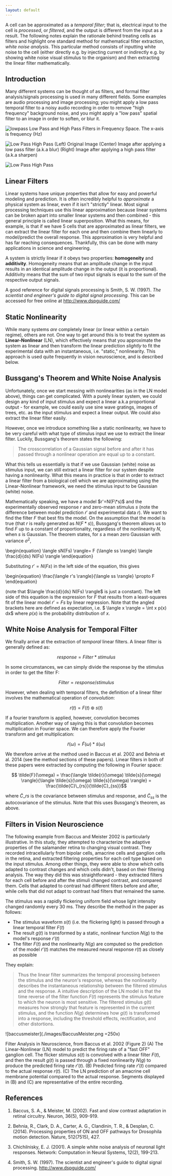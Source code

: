 ```yaml
---
layout: default
---
```



A cell can be approximated as a _temporal filter_; that is, electrical input to the cell is _processed_, or _filtered_, and the output is different from the input as a result. The following notes explain the rationale behind treating cells as filters and highlight one standard method for mathematical filter extraction, _white noise analysis_. This particular method consists of inputting white noise to the cell (either directly e.g. by injecting current or indirectly e.g. by showing white noise visual stimulus to the organism) and then extracting the linear filter mathematically.


## Introduction

Many different systems can be thought of as filters, and formal filter analysis/signals processing is used in many different fields. Some examples are audio processing and image processing; you might apply a low pass temporal filter to a noisy audio recording in order to remove "high frequency" background noise, and you might apply a "low pass" spatial filter to an image in order to soften, or blur it.


![lowpass](./images/lowpasshighpass.jpg)
Low Pass and High Pass Filters in Frequency Space. The x-axis is frequency (Hz)


![Low Pass High Pass](images/LowPassHighPass-image.jpg)
(Left) Original Image (Center) Image after applying a low pass filter (a.k.a blur) (Right) Image after applying a high pass filter (a.k.a sharpen)

![Low Pass High Pass](/images/LowPassHighPass-image.jpg)

## Linear Filters

Linear systems have unique properties that allow for easy and powerful modeling and prediction. It is often incredibly helpful to _approximate_ a physical system as linear, even if it isn't "strictly" linear. Most signal processing techniques use this linear approximation because linear systems can be broken apart into smaller linear systems and then combined - this general principle is called linear superposition. What this means, for example, is that if we have 5 cells that are approximated as linear filters, we can extract the linear filter for each one and then combine them linearly to model/predict the overall response. This approximation is very helpful and has far reaching consequences. Thankfully, this can be done with many applications in science and engineering.

A system is strictly linear if it obeys two properties: **homogeneity** and **additivity**. Homogeneity means that an amplitude change in the input results in an identical amplitude change in the output (it is proportional). Additivity means that the sum of two input signals is equal to the sum of the respective output signals.

A good reference for digital signals processing is Smith, S. W. (1997). _The scientist and engineer's guide to digital signal processing._ This can be accessed for free online at <http://www.dspguide.com/>

## Static Nonlinearity

While many systems _are_ completely linear (or linear within a certain regime), others are not. One way to get around this is to treat the system as **Linear-Nonlinear** (LN), which effectively means that you approximate the system as linear and then transform the linear prediction _slightly_ to fit the experimental data with an instantaneous, i.e. "static," nonlinearity. This approach is used quite frequently in vision neuroscience, and is described below.

## Bussgang's Theorem and White Noise Analysis

Unfortunately, once we start messing with nonlinearities (as in the LN model above), things can get complicated. With a purely linear system, we could design any kind of input stimulus and expect a linear a.k.a proportional output - for example, we could easily use sine wave gratings, images of trees, etc. as the input stimulus and expect a linear output. We could also extract the linear filter easily.

However, once we introduce something like a static nonlinearity, we have to be very careful with what type of stimulus input we use to extract the linear filter. Luckily, Bussgang's theorem states the following:


> The crosscorrelation of a Gaussian signal before and after it has passed through a nonlinear operation are equal up to a constant.


What this tells us essentially is that if we use Gaussian (white) noise as stimulus input, we can still extract a linear filter for our system despite having a nonlinearity. What this means in practice is that in order to extract a linear filter from a biological cell which we are approximating using the Linear-Nonlinear framework, we need the stimulus input to be Gaussian (white) noise.

Mathematically speaking, we have a model $r'=N(F\*s)$ and the experimentally observed response $r$ and zero-mean stimulus $s$ (note the difference between model prediction $r'$ and experimental data $r$).  We want to find the filter $F$ that best fits the model.  On the assumption that the model is  true (that $r$ is really generated as $N(F*s)$), Bussgang's theorem allows us to find $F$ up to a constant of  proportionality, regardless of the nonlinearity $N$, when $s$ is Gaussian. The theorem states, for $s$  a mean zero Gaussian with variance $\sigma^2$,

\begin{equation}
\langle sN(Fs) \rangle= F {\langle ss \rangle} \langle \frac{d}{ds} N(Fs) \rangle
\end{equation}

Substituting $r'=N(Fs)$ in the left side of the equation, this gives

\begin{equation}
\frac{\langle r's \rangle}{\langle ss \rangle} \propto F
\end{equation}

(note that $\langle \frac{d}{ds} N(Fs) \rangle$ is just a constant). The left side of this equation is the expression for $F$ that results from a least-squares fit of the linear model $r'=Fs$ by linear regression. Note that the angled brackets here are defined as expectation, i.e. $ \langle x \rangle = \int x p(x) dx$ where $p(x)$ is the probability distribution of $x$.

## White Noise Analysis for Temporal Filter

We finally arrive at the extraction of _temporal_ linear filters. A linear filter is generally defined as:

$$ response = Filter*stimulus $$

In some circumstances, we can simply divide the response by the stimulus in order to get the filter F:

$$ Filter = response/stimulus $$

However, when dealing with temporal filters, the definition of a linear filter involves the mathematical operation of _convolution_:

$$ r(t) = F(t) \circledast s(t) $$

If a fourier transform is applied, however, convolution becomes multiplication. Another way of saying this is that convolution becomes multiplication in Fourier space. We can therefore apply the Fourier transform and get multiplication:

$$ \tilde{r}(\omega) = \tilde{F}(\omega) * \tilde{s}(\omega)$$

We therefore arrive at the method used in Baccus et al. 2002 and Behnia et al. 2014 (see the method sections of these papers). Linear filters in both of these papers were extracted by computing the following in Fourier space:

$$ \tilde{F}(\omega) = \frac{\langle \tilde{r}(\omega) \tilde{s}(\omega) \rangle}{\langle \tilde{s}(\omega) \tilde{s}(\omega) \rangle}  = \frac{\tilde{C}\_{rs}}{\tilde{C}_{ss}}$$

where $\tilde{C}\_{rs}$ is the covariance between stimulus and response, and $\tilde{C}_{ss}$ is the autocovariance of the stimulus. Note that this uses Bussgang's theorem, as above.







## Filters in Vision Neuroscience

The following example from Baccus and Meister 2002 is particularly illustrative. In this study, they attempted to characterize the adaptive properties of the salamander retina to changing visual contrast. They recorded intracellularly from bipolar cells, amacrine cells and ganglion cells in the retina, and extracted filtering properties for each cell type based on the input stimulus. Among other things, they were able to show *which* cells adapted to contrast changes and which cells didn't, based on their filtering analysis. The way they did this was straightforward - they extracted filters for each cell before and after the stimuli changed contrast, and compared them. Cells that adapted to contrast had different filters before and after, while cells that did not adapt to contrast had filters that remained the same.

The stimulus was a rapidly flickering uniform field whose light intensity changed randomly every 30 ms. They describe the method in the paper as follows:


* The stimulus waveform $s(t)$ (i.e. the flickering light) is passed through a linear temporal filter $F(t)$
* The result $g(t)$ is transformed by a static, nonlinear function $N(g)$ to the model's response $r'(t)$
* The filter $F(t)$ and the nonlinearity $N(g)$ are computed so the prediction of the model $r'(t)$ matches the measured neural response $r(t)$ as closely as possible


They explain:

> Thus the linear filter summarizes the temporal processing between the stimulus and the neuron's response, whereas the nonlinearity describes the instantaneous relationship between the filtered stimulus and the response. A intuitive description of the LN model is that the time reverse of the filter function $F(t)$ represents the stimulus feature to which the neuron is most sensitive. The filtered stimulus g(t) measures how strongly that feature is represented in the current stimulus, and the function $N(g)$ determines how $g(t)$ is transformed into a response, including the threshold effects, rectification, and other distortions.

![baccusmeister](./images/BaccusMeister.png =250x)

Filter Analysis in Neuroscience, from Baccus et al. 2002 (Figure 2) (A) The Linear-Nonlinear (LN) model to predict the firing rate of a "fast OFF" ganglion cell. The flicker stimulus $s(t)$ is convolved with a linear filter $F(t)$, and then the result $g(t)$ is passed through a fixed nonlinearity $N(g)$ to produce the predicted firing rate $r'(t)$. (B) Predicted firing rate $r'(t)$ compared to the actual response $r(t)$. (C) The LN prediction of an amacrine cell membrane potential compared to the actual response. Segments displayed in (B) and (C) are representative of the entire recording.




## References


1. Baccus, S. A., \& Meister, M. (2002). Fast and slow contrast adaptation in retinal circuitry. Neuron, 36(5), 909-919.

2. Behnia, R., Clark, D. A., Carter, A. G., Clandinin, T. R., \& Desplan, C. (2014). Processing properties of ON and OFF pathways for Drosophila motion detection. Nature, 512(7515), 427.

3. Chichilnisky, E. J. (2001). A simple white noise analysis of neuronal light responses. Network: Computation in Neural Systems, 12(2), 199-213.

4.  Smith, S. W. (1997). The scientist and engineer's guide to digital signal processing. <http://www.dspguide.com/>
